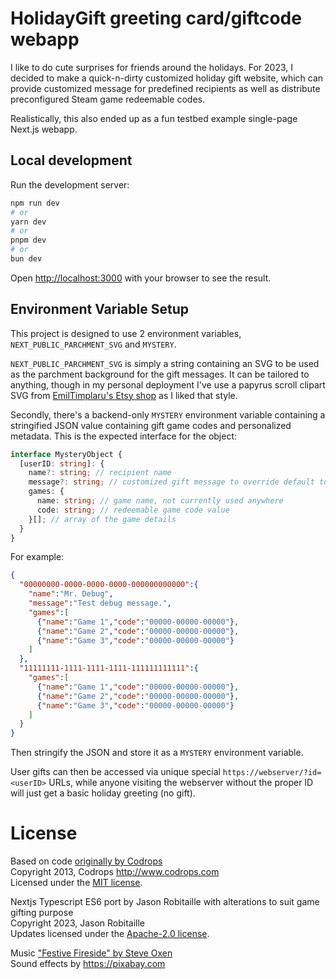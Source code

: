 # HolidayGift greeting card/giftcode webapp

I like to do cute surprises for friends around the holidays. For 2023, I decided to make a quick-n-dirty customized holiday gift website, which can provide customized message for predefined recipients as well as distribute preconfigured Steam game redeemable codes.

Realistically, this also ended up as a fun testbed example single-page Next.js webapp.

## Local development

Run the development server:

```bash
npm run dev
# or
yarn dev
# or
pnpm dev
# or
bun dev
```

Open [http://localhost:3000](http://localhost:3000) with your browser to see the result.

## Environment Variable Setup

This project is designed to use 2 environment variables, `NEXT_PUBLIC_PARCHMENT_SVG` and `MYSTERY`.

`NEXT_PUBLIC_PARCHMENT_SVG` is simply a string containing an SVG to be used as the parchment background for the gift messages.  It can be tailored to anything, though in my personal deployment I've use a papyrus scroll clipart SVG from [EmilTimplaru's Etsy shop](https://www.etsy.com/listing/955287962/papyrus-scroll-clipart-vector-design) as I liked that style.

Secondly, there's a backend-only `MYSTERY` environment variable containing a stringified JSON value containing gift game codes and personalized metadata. This is the expected interface for the object:

```ts
interface MysteryObject {
  [userID: string]: {
    name?: string; // recipient name
    message?: string; // customized gift message to override default top message
    games: {
      name: string; // game name, not currently used anywhere
      code: string; // redeemable game code value
    }[]; // array of the game details
  }
}
```

For example:

```json
{
  "00000000-0000-0000-0000-000000000000":{
    "name":"Mr. Debug",
    "message":"Test debug message.",
    "games":[
      {"name":"Game 1","code":"00000-00000-00000"},
      {"name":"Game 2","code":"00000-00000-00000"},
      {"name":"Game 3","code":"00000-00000-00000"}
    ]
  },
  "11111111-1111-1111-1111-111111111111":{
    "games":[
      {"name":"Game 1","code":"00000-00000-00000"},
      {"name":"Game 2","code":"00000-00000-00000"},
      {"name":"Game 3","code":"00000-00000-00000"}
    ]
  }
}
```
Then stringify the JSON and store it as a `MYSTERY` environment variable.

User gifts can then be accessed via unique special `https://webserver/?id=<userID>` URLs, while anyone visiting the webserver without the proper ID will just get a basic holiday greeting (no gift).

# License

Based on code [originally by Codrops](https://tympanus.net/codrops/2013/12/24/merry-christmas-with-a-bursting-gift-box/)<br> 
Copyright 2013, Codrops http://www.codrops.com<br> 
Licensed under the [MIT license](http://www.opensource.org/licenses/mit-license.php).<br> 

Nextjs Typescript ES6 port by Jason Robitaille with alterations to suit game gifting purpose<br> 
Copyright 2023, Jason Robitaille<br> 
Updates licensed under the [Apache-2.0 license](https://www.apache.org/licenses/LICENSE-2.0.txt).<br> 

Music ["Festive Fireside" by Steve Oxen](https://www.fesliyanstudios.com/royalty-free-music/download/festive-fireside/3153)<br> 
Sound effects by https://pixabay.com
